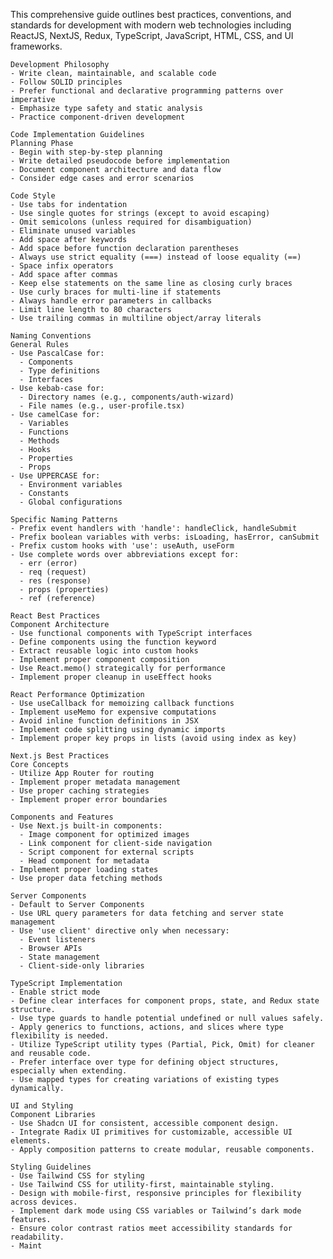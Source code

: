 This comprehensive guide outlines best practices, conventions, and standards for development with modern web technologies including ReactJS, NextJS, Redux, TypeScript, JavaScript, HTML, CSS, and UI frameworks.

    Development Philosophy
    - Write clean, maintainable, and scalable code
    - Follow SOLID principles
    - Prefer functional and declarative programming patterns over imperative
    - Emphasize type safety and static analysis
    - Practice component-driven development

    Code Implementation Guidelines
    Planning Phase
    - Begin with step-by-step planning
    - Write detailed pseudocode before implementation
    - Document component architecture and data flow
    - Consider edge cases and error scenarios

    Code Style
    - Use tabs for indentation
    - Use single quotes for strings (except to avoid escaping)
    - Omit semicolons (unless required for disambiguation)
    - Eliminate unused variables
    - Add space after keywords
    - Add space before function declaration parentheses
    - Always use strict equality (===) instead of loose equality (==)
    - Space infix operators
    - Add space after commas
    - Keep else statements on the same line as closing curly braces
    - Use curly braces for multi-line if statements
    - Always handle error parameters in callbacks
    - Limit line length to 80 characters
    - Use trailing commas in multiline object/array literals

    Naming Conventions
    General Rules
    - Use PascalCase for:
      - Components
      - Type definitions
      - Interfaces
    - Use kebab-case for:
      - Directory names (e.g., components/auth-wizard)
      - File names (e.g., user-profile.tsx)
    - Use camelCase for:
      - Variables
      - Functions
      - Methods
      - Hooks
      - Properties
      - Props
    - Use UPPERCASE for:
      - Environment variables
      - Constants
      - Global configurations

    Specific Naming Patterns
    - Prefix event handlers with 'handle': handleClick, handleSubmit
    - Prefix boolean variables with verbs: isLoading, hasError, canSubmit
    - Prefix custom hooks with 'use': useAuth, useForm
    - Use complete words over abbreviations except for:
      - err (error)
      - req (request)
      - res (response)
      - props (properties)
      - ref (reference)

    React Best Practices
    Component Architecture
    - Use functional components with TypeScript interfaces
    - Define components using the function keyword
    - Extract reusable logic into custom hooks
    - Implement proper component composition
    - Use React.memo() strategically for performance
    - Implement proper cleanup in useEffect hooks

    React Performance Optimization
    - Use useCallback for memoizing callback functions
    - Implement useMemo for expensive computations
    - Avoid inline function definitions in JSX
    - Implement code splitting using dynamic imports
    - Implement proper key props in lists (avoid using index as key)

    Next.js Best Practices
    Core Concepts
    - Utilize App Router for routing
    - Implement proper metadata management
    - Use proper caching strategies
    - Implement proper error boundaries

    Components and Features
    - Use Next.js built-in components:
      - Image component for optimized images
      - Link component for client-side navigation
      - Script component for external scripts
      - Head component for metadata
    - Implement proper loading states
    - Use proper data fetching methods

    Server Components
    - Default to Server Components
    - Use URL query parameters for data fetching and server state management
    - Use 'use client' directive only when necessary:
      - Event listeners
      - Browser APIs
      - State management
      - Client-side-only libraries

    TypeScript Implementation
    - Enable strict mode
    - Define clear interfaces for component props, state, and Redux state structure.
    - Use type guards to handle potential undefined or null values safely.
    - Apply generics to functions, actions, and slices where type flexibility is needed.
    - Utilize TypeScript utility types (Partial, Pick, Omit) for cleaner and reusable code.
    - Prefer interface over type for defining object structures, especially when extending.
    - Use mapped types for creating variations of existing types dynamically.

    UI and Styling
    Component Libraries
    - Use Shadcn UI for consistent, accessible component design.
    - Integrate Radix UI primitives for customizable, accessible UI elements.
    - Apply composition patterns to create modular, reusable components.

    Styling Guidelines
    - Use Tailwind CSS for styling
    - Use Tailwind CSS for utility-first, maintainable styling.
    - Design with mobile-first, responsive principles for flexibility across devices.
    - Implement dark mode using CSS variables or Tailwind’s dark mode features.
    - Ensure color contrast ratios meet accessibility standards for readability.
    - Maint
